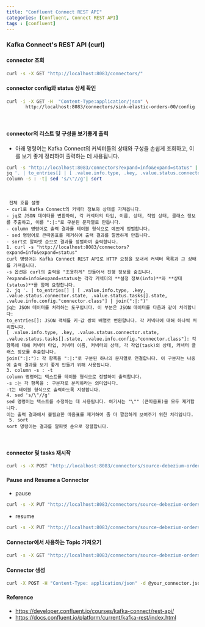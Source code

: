 ```yaml
---
title: "Confluent Connect REST API"
categories: [Confluent, Connect REST API]
tags : [confluent]
---
```






### Kafka Connect's  REST API (curl)

#### connector  조회

```bash
curl -s -X GET "http://localhost:8083/connectors/"
```

#### connector  config와 status 상세 확인

```bash
curl -i -X GET -H  "Content-Type:application/json" \
       http://localhost:8083/connectors/sink-elastic-orders-00/config
```    
<br/>

#### connector의 리스트 및 구성을 보기좋게 출력

- 아래 명령어는 Kafka Connect의 커넥터들의 상태와 구성을 손쉽게 조회하고, 이를 보기 좋게 정리하여 출력하는 데 사용됩니다.

```bash
curl -s "http://localhost:8083/connectors?expand=info&expand=status" | \
jq '. | to_entries[] | [ .value.info.type, .key, .value.status.connector.state,.value.status.tasks[].state, .value.info.config."connector.class"] |join(":|:")' | \
column -s : -t| sed 's/\"//g'| sort
```

<br/>

```
 전체 흐름 설명
- curl로 Kafka Connect의 커넥터 정보와 상태를 가져옵니다.
- jq로 JSON 데이터를 변환하여, 각 커넥터의 타입, 이름, 상태, 작업 상태, 클래스 정보를 추출하고, 이를 ":|:"로 구분된 문자열로 만듭니다.
- column 명령어로 출력 결과를 테이블 형식으로 예쁘게 정렬합니다.
- sed 명령어로 큰따옴표를 제거하여 출력 결과를 깔끔하게 만듭니다.
- sort로 알파벳 순으로 결과를 정렬하여 출력합니다.
1. curl -s "http://localhost:8083/connectors?expand=info&expand=status"
curl 명령어는 Kafka Connect REST API로 HTTP 요청을 보내서 커넥터 목록과 그 상태를 가져옵니다.
-s 옵션은 curl의 출력을 "조용하게" 만들어서 진행 정보를 숨깁니다.
?expand=info&expand=status는 각각 커넥터의 **설정 정보(info)**와 **상태(status)**를 함께 요청합니다.
2. jq '. | to_entries[] | [ .value.info.type, .key, .value.status.connector.state, .value.status.tasks[].state, .value.info.config."connector.class"] | join(":|:")'
jq는 JSON 데이터를 처리하는 도구입니다. 이 부분은 JSON 데이터를 다음과 같이 처리합니다:
to_entries[]: JSON 객체를 키-값 쌍의 배열로 변환합니다. 각 커넥터에 대해 하나씩 처리합니다.
[ .value.info.type, .key, .value.status.connector.state, .value.status.tasks[].state, .value.info.config."connector.class"]: 각 항목에 대해 커넥터 타입, 커넥터 이름, 커넥터의 상태, 각 작업(task)의 상태, 커넥터 클래스 정보를 추출합니다.
join(":|:"): 각 항목을 ":|:"로 구분된 하나의 문자열로 연결합니다. 이 구분자는 나중에 출력 결과를 보기 좋게 만들기 위해 사용됩니다.
3. column -s : -t
column 명령어는 텍스트를 테이블 형식으로 정렬하여 출력합니다.
-s :는 각 항목을 : 구분자로 분리하라는 의미입니다.
-t는 테이블 형식으로 출력하도록 지정합니다.
4. sed 's/\"//g'
sed 명령어는 텍스트를 수정하는 데 사용됩니다. 여기서는 "\"" (큰따옴표)을 모두 제거합니다.
이는 출력 결과에서 불필요한 따옴표를 제거하여 좀 더 깔끔하게 보여주기 위한 처리입니다.
 5. sort
sort 명령어는 결과를 알파벳 순으로 정렬합니다.
```
<br/>

#### connector 및 tasks 재시작

```bash
curl -s -X POST "http://localhost:8083/connectors/source-debezium-orders-00/restart"
```

#### Pause and Resume a Connector

- pause

```bash
curl -s -X PUT "http://localhost:8083/connectors/source-debezium-orders-00/pause"
```

- resume

```bash
curl -s -X PUT "http://localhost:8083/connectors/source-debezium-orders-00/resume"
```

#### Connector에서 사용하는 Topic 가져오기

```bash
curl -s -X GET "http://localhost:8083/connectors/source-debezium-orders-00/topics" | jq '.'
```

#### Connector 생성

```bash
curl -X POST -H "Content-Type: application/json" -d @your_connector.json http://localhost:8083/connectors
```

#### Reference

- <https://developer.confluent.io/courses/kafka-connect/rest-api/>
- <https://docs.confluent.io/platform/current/kafka-rest/index.html>
